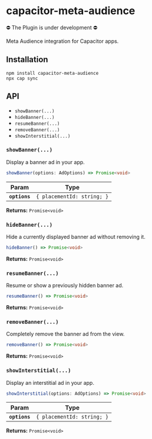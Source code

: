 # capacitor-meta-audience

⛔ The Plugin is under development ⛔

Meta Audience integration for Capacitor apps.

## Installation

```
npm install capacitor-meta-audience
npx cap sync
```

## API

- `showBanner(...)`
- `hideBanner(...)`
- `resumeBanner(...)`
- `removeBanner(...)`
- `showInterstitial(...)`

### `showBanner(...)`

Display a banner ad in your app.

```typescript
showBanner(options: AdOptions) => Promise<void>
```

| Param         | Type                       |
| ------------- | -------------------------- |
| **`options`** | `{ placementId: string; }` |

**Returns:** `Promise<void>`

### `hideBanner(...)`

Hide a currently displayed banner ad without removing it.

```typescript
hideBanner() => Promise<void>
```

**Returns:** `Promise<void>`

### `resumeBanner(...)`

Resume or show a previously hidden banner ad.

```typescript
resumeBanner() => Promise<void>
```

**Returns:** `Promise<void>`

### `removeBanner(...)`

Completely remove the banner ad from the view.

```typescript
removeBanner() => Promise<void>
```

**Returns:** `Promise<void>`

### `showInterstitial(...)`

Display an interstitial ad in your app.

```typescript
showInterstitial(options: AdOptions) => Promise<void>
```

| Param         | Type                       |
| ------------- | -------------------------- |
| **`options`** | `{ placementId: string; }` |

**Returns:** `Promise<void>`
